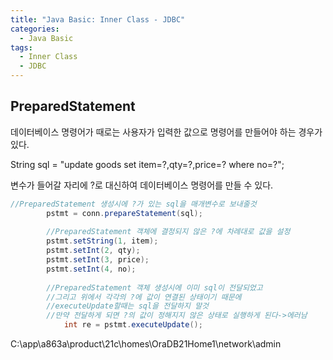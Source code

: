```yaml
---
title: "Java Basic: Inner Class - JDBC"
categories:
  - Java Basic
tags:
  - Inner Class
  - JDBC
---
```


## PreparedStatement
데이터베이스 명령어가
때로는 사용자가 입력한 값으로
명령어를 만들어야 하는 경우가 있다.

String sql = "update goods set item=?,qty=?,price=? where no=?";

변수가 들어갈 자리에 ?로 대신하여 데이터베이스 명령어를 만들 수 있다.
```java
//PreparedStatement 생성시에 ?가 있는 sql을 매개변수로 보내줄것
		pstmt = conn.prepareStatement(sql);
			
		//PreparedStatement 객체에 결정되지 않은 ?에 차례대로 값을 설정
		pstmt.setString(1, item);
		pstmt.setInt(2, qty);
		pstmt.setInt(3, price);
		pstmt.setInt(4, no);
			
		//PreparedStatement 객체 생성시에 이미 sql이 전달되었고
		//그리고 위에서 각각의 ?에 값이 연결된 상태이기 때문에
		//executeUpdate할때는 sql을 전달하지 말것
		//만약 전달하게 되면 ?의 값이 정해지지 않은 상태로 실행하게 된다->에러남
			int re = pstmt.executeUpdate();
```

C:\app\a863a\product\21c\homes\OraDB21Home1\network\admin







